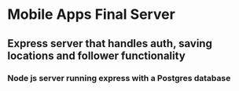 # Mobile Apps Final Server

## Express server that handles auth, saving locations and follower functionality

### Node js server running express with a Postgres database
